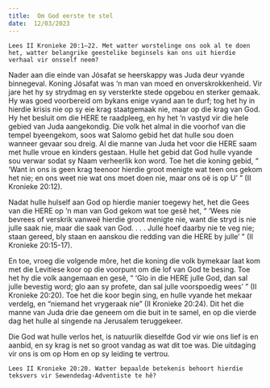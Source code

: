 ```yaml
---
title:  Om God eerste te stel
date:  12/03/2023
---
```


`Lees II Kronieke 20:1–22. Met watter worstelinge ons ook al te doen het, watter belangrike geestelike beginsels kan ons uit hierdie verhaal vir onsself neem?`

Nader aan die einde van Jósafat se heerskappy was Juda deur vyande binnegeval. Koning Jósafat was ‘n man van moed en onverskrokkenheid. Vir jare het hy sy strydmag en sy versterkte stede opgebou en sterker gemaak. Hy was goed voorbereid om bykans enige vyand aan te durf;  tog het hy in hierdie krisis nie op sy eie krag staatgemaak nie, maar op die krag van God.  Hy het besluit om die HERE te raadpleeg, en hy het ‘n vastyd vir die hele gebied van Juda aangekondig. Die volk het almal in die voorhof van die tempel byeengekom, soos wat Salomo gebid het dat hulle sou doen wanneer gevaar sou dreig. Al die manne van Juda het voor die HERE saam met hulle vroue en kinders gestaan. Hulle het gebid dat God hulle vyande sou verwar sodat sy Naam verheerlik kon word.  Toe het die koning gebid, “ ‘Want in ons is geen krag teenoor hierdie groot menigte wat teen ons gekom het nie;  en ons weet nie wat ons moet doen nie, maar ons oë is op U’ ” (II Kronieke 20:12).

Nadat hulle hulself aan God op hierdie manier toegewy het, het die Gees van die HERE op ‘n man van God gekom wat toe gesê het, “ ‘Wees nie bevrees of verskrik vanweë hierdie groot menigte nie, want die stryd is nie julle saak nie, maar die saak van God. . . . Julle hoef daarby nie te veg nie;  staan gereed, bly staan en aanskou die redding van die HERE by julle’ ” (II Kronieke 20:15-17).

En toe, vroeg die volgende môre, het die koning die volk bymekaar laat kom met die Levitiese koor op die voorpunt om die lof van God te besing. Toe het hy die volk aangemaan en gesê, “ ‘Glo in die HERE julle God, dan sal julle bevestig word;  glo aan sy profete, dan sal julle voorspoedig wees’ ” (II Kronieke 20:20). Toe het die koor begin sing, en hulle vyande het mekaar verdelg, en “niemand het vrygeraak nie” (II Kronieke 20:24). Dit het die manne van Juda drie dae geneem om die buit in te samel, en op die vierde dag het hulle al singende na Jerusalem teruggekeer.

Die God wat hulle verlos het, is natuurlik dieselfde God vir wie ons lief is en aanbid, en sy krag is net so groot vandag as wat dit toe was. Die uitdaging vir ons is om op Hom en op sy leiding te vertrou.

`Lees II Kronieke 20:20. Watter bepaalde betekenis behoort hierdie teksvers vir Sewendedag-Adventiste te hê?`